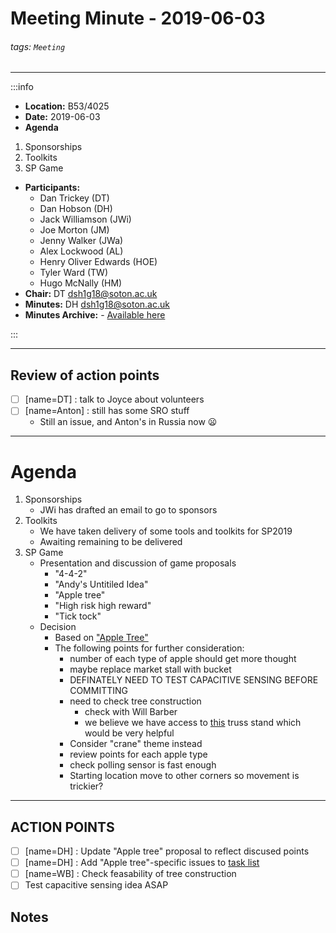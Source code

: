 Meeting Minute - 2019-06-03
===
###### tags: `Meeting`
-------------------------------------------------------------

:::info
- **Location:** B53/4025
- **Date:** 2019-06-03
- **Agenda**
1. Sponsorships
2. Toolkits
3. SP Game
- **Participants:**
    - Dan Trickey (DT)
    - Dan Hobson (DH)
    - Jack Williamson (JWi)
    - Joe Morton (JM)
    - Jenny Walker (JWa)
    - Alex Lockwood (AL)
    - Henry Oliver Edwards (HOE)
    - Tyler Ward (TW)
    - Hugo McNally (HM)
- **Chair:** DT <dsh1g18@soton.ac.uk>
- **Minutes:** DH <dsh1g18@soton.ac.uk>
- **Minutes Archive:** - [Available here](https://github.com/s-r-o/minutes/)

:::

-------------------------------------------------------------

## Review of action points
- [ ] [name=DT] : talk to Joyce about volunteers
- [ ] [name=Anton] : still has some SRO stuff
    - Still an issue, and Anton's in Russia now :frowning:

-------------------------------------------------------------

# Agenda
1. Sponsorships
    - JWi has drafted an email to go to sponsors
2. Toolkits
    - We have taken delivery of some tools and toolkits for SP2019
    - Awaiting remaining to be delivered
3. SP Game
    - Presentation and discussion of game proposals
        - "4-4-2"
        - "Andy's Untitiled Idea"
        - "Apple tree"
        - "High risk high reward"
        - "Tick tock"
    - Decision
        - Based on ["Apple Tree"](https://drive.google.com/open?id=1Iv3tupVu0DaCbwnhn0LF3hBSwTYSz3jr)
        - The following points for further consideration:
            - number of each type of apple should get more thought
            - maybe replace market stall with bucket
            - DEFINATELY NEED TO TEST CAPACITIVE SENSING BEFORE COMMITTING
            - need to check tree construction
                - check with Will Barber
                - we believe we have access to [this](https://eclipsestagingservices.ae/service-catalogue/staging-services/rigging/truss-accessories/truss-x-base-black/c-23/c-139/p-575) truss stand which would be very helpful
            - Consider "crane" theme instead
            - review points for each apple type
            - check polling sensor is fast enough
            - Starting location move to other corners so movement is trickier?


-------------------------------------------------------------

## ACTION POINTS
- [ ] [name=DH] : Update "Apple tree" proposal to reflect discused points
- [ ] [name=DH] : Add "Apple tree"-specific issues to [task list](https://github.com/sourcebots/tasks/issues)
- [ ] [name=WB] : Check feasability of tree construction
- [ ] Test capacitive sensing idea ASAP 

## Notes 
<!-- Other important details discussed during the meeting can be entered here. -->
